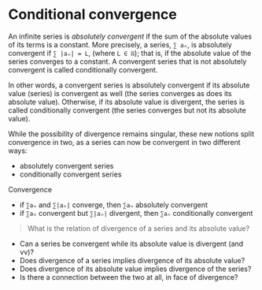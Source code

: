# Conditional convergence

An infinite series is *absolutely convergent* if the sum of the absolute values of its terms is a constant. More precisely, a series, `∑ aₙ`, is absolutely convergent if `∑ |aₙ| = L`, (where `L ∈ ℝ`); that is, if the absolute value of the series converges to a constant. A convergent series that is not absolutely convergent is called conditionally convergent.

In other words, a convergent series is absolutely convergent if its absolute value (series) is convergent as well (the series converges as does its absolute value). Otherwise, if its absolute value is divergent, the series is called conditionally convergent (the series converges but not its absolute value).

While the possibility of divergence remains singular, these new notions split convergence in two, as a series can now be convergent in two different ways:
- absolutely convergent series
- conditionally convergent series

Convergence
- if `∑aₙ` and `∑|aₙ|` converge, then `∑aₙ` absolutely convergent
- if `∑aₙ` convergent but `∑|aₙ|` divergent, then `∑aₙ` conditionally convergent

>What is the relation of divergence of a series and its absolute value?
- Can a series be convergent while its absolute value is divergent (and vv)?
- Does divergence of a series implies divergence of its absolute value?
- Does divergence of its absolute value implies divergence of the series?
- Is there a connection between the two at all, in face of divergence?
